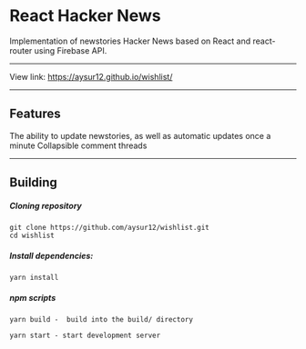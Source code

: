 # React Hacker News

Implementation of newstories Hacker News based on React and react-router using Firebase API.
___
View link: https://aysur12.github.io/wishlist/

___
## Features
The ability to update newstories, as well as automatic updates once a minute
Collapsible comment threads
___
## Building
##### Сloning repository
```
git clone https://github.com/aysur12/wishlist.git
cd wishlist
```
##### Install dependencies:
```
yarn install
```
##### npm scripts
```
yarn build -  build into the build/ directory
```
```
yarn start - start development server
```